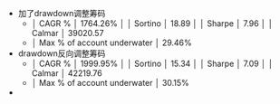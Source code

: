 - 加了drawdown调整筹码
	- │ CAGR %                      │ 1764.26%                    │
	  │ Sortino                     │ 18.89                       │
	  │ Sharpe                      │ 7.96                        │
	  │ Calmar                      │ 39020.57
	- │ Max % of account underwater │ 29.46%
- drawdown反向调整筹码
	- │ CAGR %                      │ 1999.95%                     │
	  │ Sortino                     │ 15.34                        │
	  │ Sharpe                      │ 7.09                         │
	  │ Calmar                      │ 42219.76
	- │ Max % of account underwater │ 30.15%
-